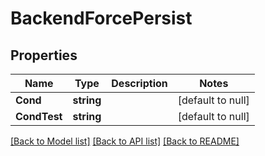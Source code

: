 # BackendForcePersist

## Properties
Name | Type | Description | Notes
------------ | ------------- | ------------- | -------------
**Cond** | **string** |  | [default to null]
**CondTest** | **string** |  | [default to null]

[[Back to Model list]](../README.md#documentation-for-models) [[Back to API list]](../README.md#documentation-for-api-endpoints) [[Back to README]](../README.md)


